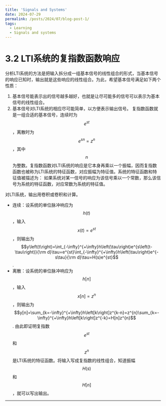 ```yaml
---
title: 'Signals and Systems'
date: 2024-07-29
permalink: /posts/2024/07/blog-post-1/
tags:
  - Learning
  - Signals and systems
---
```

# 3.2 LTI系统的复指数函数响应
分析LTI系统的方法是把输入拆分成一组基本信号的线性组合的形式，当基本信号的响应已知时，输出就是这些响应的线性组合。为此，希望基本信号满足如下两个性质：
1. 基本信号能表示出的信号越多越好，也就是让尽可能多的信号可以表示为基本信号的线性组合。
2. 基本信号对LTI系统的相应尽可能简单，以方便表示输出信号。
复指数函数就是一组合适的基本信号，连续时为$$e^{st}$$，离散时为$$e^{sn}=z^{n}$$，其中$$n$$为整数。复指数函数对LTI系统的响应是它本身再乘以一个振幅，因而复指数函数也被称为LTI系统的特征函数，对应振幅为特征值。系统的特征函数和特征值被描述为：
如果系统对某一信号的响应为该信号乘以一个常数，那么该信号为系统的特征函数，对应常数为系统的特征值。

对LTI系统，输出用卷积或卷积和计算。
- 连续：设系统的单位脉冲响应为$$h(t)$$，输入$$x(t)=e^{st}$$，则输出为$$y\left(t\right)=\int_{-\infty}^{+\infty}h\left(\tau\right)e^{s\left(t-\tau\right)}{\rm d}\tau=e^{st}\int_{-\infty}^{+\infty}h\left(\tau\right)e^{-s\tau}{\rm d}\tau=H(s)e^{st}$$.
- 离散：设系统的单位脉冲响应为$$h[n]$$，输入$$x[n]=z^n$$，则输出为$$y[n]=\sum_{k=-\infty}^{+\infty}h\left[k\right]z^{k-n}=z^{n}\sum_{k=-\infty}^{+\infty}h\left[k\right]z^{-k}=H[n]z^{n}$$.
由此即证明复指数$$e^{st}$$和$$z^{n}$$是LTI系统的特征函数。将输入写成复指数的线性组合，知道振幅$$H(s)$$和$$H[n]$$，就可以写出输出。
---
